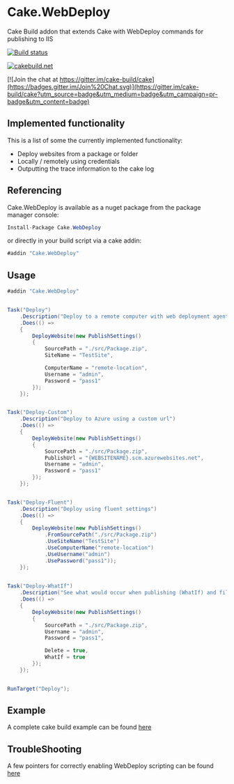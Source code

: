 # Cake.WebDeploy
Cake Build addon that extends Cake with WebDeploy commands for publishing to IIS

[![Build status](https://ci.appveyor.com/api/projects/status/rld9874ha4woe9m7?svg=true)](https://ci.appveyor.com/project/PhillipSharpe/cake-webdeploy)

[![cakebuild.net](https://img.shields.io/badge/WWW-cakebuild.net-blue.svg)](http://cakebuild.net/)

[![Join the chat at https://gitter.im/cake-build/cake](https://badges.gitter.im/Join%20Chat.svg)](https://gitter.im/cake-build/cake?utm_source=badge&utm_medium=badge&utm_campaign=pr-badge&utm_content=badge)



## Implemented functionality

This is a list of some the currently implemented functionality:

* Deploy websites from a package or folder
* Locally / remotely using credentials
* Outputting the trace information to the cake log



## Referencing

Cake.WebDeploy is available as a nuget package from the package manager console:

```csharp
Install-Package Cake.WebDeploy
```

or directly in your build script via a cake addin:

```csharp
#addin "Cake.WebDeploy"
```



## Usage

```csharp
#addin "Cake.WebDeploy"


Task("Deploy")
    .Description("Deploy to a remote computer with web deployment agent installed")
    .Does(() =>
	{
		DeployWebsite(new PublishSettings()
		{
			SourcePath = "./src/Package.zip",
			SiteName = "TestSite",

			ComputerName = "remote-location",
			Username = "admin",
			Password = "pass1"
		});
	});


Task("Deploy-Custom")
    .Description("Deploy to Azure using a custom url")
    .Does(() =>
	{
		DeployWebsite(new PublishSettings()
		{
			SourcePath = "./src/Package.zip",
			PublishUrl = "{WEBSITENAME}.scm.azurewebsites.net",
			Username = "admin",
			Password = "pass1"
		});
	});


Task("Deploy-Fluent")
    .Description("Deploy using fluent settings")
    .Does(() =>
	{
		DeployWebsite(new PublishSettings()
			.FromSourcePath("./src/Package.zip")
			.UseSiteName("TestSite")
			.UseComputerName("remote-location")
			.UseUsername("admin")
			.UsePassword("pass1"));
	});
	

Task("Deploy-WhatIf")
    .Description("See what would occur when publishing (WhatIf) and files should be deleted if they don't exist (Delete)")
    .Does(() =>
	{
		DeployWebsite(new PublishSettings()
		{
			SourcePath = "./src/Package.zip",
			Username = "admin",
			Password = "pass1",

			Delete = true,
			WhatIf = true
		});
	});


RunTarget("Deploy");
```



## Example

A complete cake build example can be found [here](https://github.com/SharpeRAD/Cake.WebDeploy/blob/master/test/build.cake)



## TroubleShooting

A few pointers for correctly enabling WebDeploy scripting can be found [here](https://github.com/SharpeRAD/Cake.WebDeploy/blob/master/TroubleShooting.md)